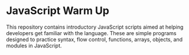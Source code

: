 # JavaScript Warm Up

This repository contains introductory JavaScript scripts aimed at helping developers get familiar with the language. These are simple programs designed to practice syntax, flow control, functions, arrays, objects, and modules in JavaScript.